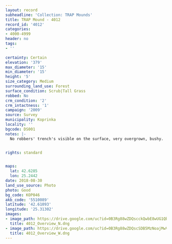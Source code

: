 ```yaml
---
layout: record
subheadline: 'Collection: TRAP Mounds'
title: TRAP Mound - 4012
record_id: '4012'
categories:
- 4000-4999
header: no
tags:
- ''

certainty: Certain
elevation: '379'
max_diameter: '15'
min_diameter: '15'
height: '5'
size_category: Medium
surrounding_land_use: Forest
surface_condition: Scrub|Tall Grass
robbed: No
crm_condition: '2'
crm_intactness: '1'
campaign: '2009'
source: Survey
municipality: Koprinka
locality: ''
bgcode: DS001
notes: |-
  No robbers' trench's visible on the surface, very overgrown, bushy.


rights: standard


maps:
  lat: 42.6285
  lon: 25.2442
date: 2018-08-30
land_use_source: Photo
photo: Good
bg_code: КОР046
akb_code: '5510089'
latitude: '42.61093'
longitude: '25.31302'
images:
- image_path: https://drive.google.com/uc?id=0B3Rg88wZDQscckQwbE8wUG1QbVk
  title: 4012_Overview_N.dng
- image_path: https://drive.google.com/uc?id=0B3Rg88wZDQscSDB5MzNoajMwVGs
  title: 4012_Overview_W.dng
---
```

